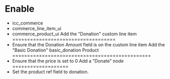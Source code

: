 Enable
======
  * icc_commerce
  * commerce_line_item_ui
  * commerce_product_ui
Add the "Donation" custom line item
===================================
  * Ensure that the Donation Amount field is on the custom line item
Add the "Basic Donation" basic_donation Product
===============================================
  * Ensure that the price is set to 0
Add a "Donate" node
===================
  * Set the product ref field to donation.
